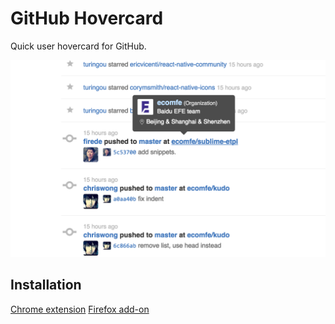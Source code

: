 # GitHub Hovercard

Quick user hovercard for GitHub.

![screenshot](screenshot.png)

## Installation

[Chrome extension](https://chrome.google.com/webstore/detail/github-hovercard/mmoahbbnojgkclgceahhakhnccimnplk)
[Firefox add-on](https://addons.mozilla.org/en-US/firefox/addon/github-hovercard/)

